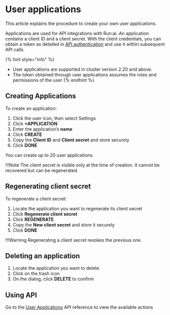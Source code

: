 # User applications

This article explains the procedure to create your own user applications.

Applications are used for API integrations with Run:ai. An application contains a client ID and a client secret. With the client credentials, you can obtain a token as detailed in [API authentication](../api-reference/rest-auth.md) and use it within subsequent API calls.

{% hint style="info" %}
* User applications are supported in cluster version 2.20 and above.&#x20;
* The token obtained through user applications assumes the roles and permissions of the user
{% endhint %}

## Creating Applications

To create an application:

1. Click the user icon, then select Settings
2. Click **+APPLICATION**
3. Enter the application’s **name**
4. Click **CREATE**
5. Copy the **Client ID** and **Client secret** and store securely
6. Click **DONE**

You can create up to 20 user applications.

!!!Note The client secret is visible only at the time of creation. It cannot be recovered but can be regenerated.

## Regenerating client secret

To regenerate a client secret:

1. Locate the application you want to regenerate its client secret
2. Click **Regenerate client secret**
3. Click **REGENERATE**
4. Copy the **New client secret** and store it securely
5. Click **DONE**

!!!Warning Regenerating a client secret revokes the previous one.

## Deleting an application

1. Locate the application you want to delete
2. Click on the trash icon
3. On the dialog, click **DELETE** to confirm

## Using API

Go to the [User Applications](https://api-docs.run.ai/#tag/User-Applications) API reference to view the available actions
